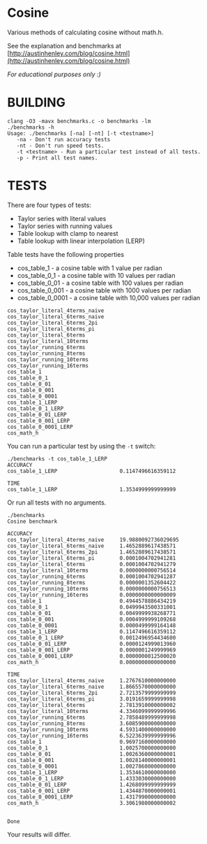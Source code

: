 # Cosine

Various methods of calculating cosine without math.h.

See the explanation and benchmarks at [http://austinhenley.com/blog/cosine.html](http://austinhenley.com/blog/cosine.html)

*For educational purposes only :)*

# BUILDING

```
clang -O3 -mavx benchmarks.c -o benchmarks -lm
./benchmarks -h
Usage: ./benchmarks [-na] [-nt] [-t <testname>]
   -na - Don't run accuracy tests
   -nt - Don't run speed tests.
   -t <testname> - Run a particular test instead of all tests.
   -p - Print all test names.
```

# TESTS

There are four types of tests:
* Taylor series with literal values
* Taylor series with running values
* Table lookup with clamp to nearest
* Table lookup with linear interpolation (LERP)

Table tests have the following properties
* cos_table_1 - a cosine table with 1 value per radian
* cos_table_0_1 - a cosine table with 10 values per radian
* cos_table_0_01 - a cosine table with 100 values per radian
* cos_table_0_001 - a cosine table with 1000 values per radian
* cos_table_0_0001 - a cosine table with 10,000 values per radian

```
cos_taylor_literal_4terms_naive
cos_taylor_literal_6terms_naive
cos_taylor_literal_6terms_2pi
cos_taylor_literal_6terms_pi
cos_taylor_literal_6terms
cos_taylor_literal_10terms
cos_taylor_running_6terms
cos_taylor_running_8terms
cos_taylor_running_10terms
cos_taylor_running_16terms
cos_table_1
cos_table_0_1
cos_table_0_01
cos_table_0_001
cos_table_0_0001
cos_table_1_LERP
cos_table_0_1_LERP
cos_table_0_01_LERP
cos_table_0_001_LERP
cos_table_0_0001_LERP
cos_math_h
```

You can run a particular test by using the `-t` switch:
```
./benchmarks -t cos_table_1_LERP
ACCURACY
cos_table_1_LERP                    0.1147496616359112

TIME
cos_table_1_LERP                    1.3534999999999999
```

Or run all tests with no arguments.
```
./benchmarks
Cosine benchmark

ACCURACY
cos_taylor_literal_4terms_naive     19.9880092736029695
cos_taylor_literal_6terms_naive     1.4652889617438571
cos_taylor_literal_6terms_2pi       1.4652889617438571
cos_taylor_literal_6terms_pi        0.0001004702941281
cos_taylor_literal_6terms           0.0001004702941279
cos_taylor_literal_10terms          0.0000000000756514
cos_taylor_running_6terms           0.0001004702941287
cos_taylor_running_8terms           0.0000001352604422
cos_taylor_running_10terms          0.0000000000756513
cos_taylor_running_16terms          0.0000000000000009
cos_table_1                         0.4944578886434219
cos_table_0_1                       0.0499943500331001
cos_table_0_01                      0.0049999938268771
cos_table_0_001                     0.0004999999109268
cos_table_0_0001                    0.0000499999164148
cos_table_1_LERP                    0.1147496616359112
cos_table_0_1_LERP                  0.0012496954434600
cos_table_0_01_LERP                 0.0000124999013960
cos_table_0_001_LERP                0.0000001249999969
cos_table_0_0001_LERP               0.0000000012500020
cos_math_h                          0.0000000000000000

TIME
cos_taylor_literal_4terms_naive     1.2767610000000000
cos_taylor_literal_6terms_naive     1.8665570000000000
cos_taylor_literal_6terms_2pi       2.7213579999999999
cos_taylor_literal_6terms_pi        3.0191659999999998
cos_taylor_literal_6terms           2.7813910000000002
cos_taylor_literal_10terms          4.3346099999999996
cos_taylor_running_6terms           2.7858489999999998
cos_taylor_running_8terms           3.6085900000000000
cos_taylor_running_10terms          4.5931400000000000
cos_taylor_running_16terms          6.5223639999999996
cos_table_1                         0.9697160000000000
cos_table_0_1                       1.0025700000000000
cos_table_0_01                      1.0026360000000001
cos_table_0_001                     1.0028140000000001
cos_table_0_0001                    1.0027860000000000
cos_table_1_LERP                    1.3534610000000000
cos_table_0_1_LERP                  1.4333030000000000
cos_table_0_01_LERP                 1.4268099999999999
cos_table_0_001_LERP                1.4344870000000001
cos_table_0_0001_LERP               1.4317990000000000
cos_math_h                          3.3061980000000002


Done
```

Your results will differ.
